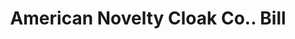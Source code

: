 ---
doi: 10.7916/D8GB3G33
date_other: '1890'
date_other_textual: 1890-1899
form: printed ephemera
genre:
- Invoices
name:
- American Novelty Cloak Co.
object_in_context_url: https://biggert.cul.columbia.edu/items/view/ave_biggert_00944
subject_hierarchical_geographic:
- New York, New York, United States
subject_name:
- American Novelty Cloak Co.
title: American Novelty Cloak Co.. Bill
sort_title: American Novelty Cloak Co.. Bill
call_number: ave_biggert_00944
coordinates:
- 40.71277777777778,-74.00583333333333
pid: ave_biggert_00944
identifiers: ave_biggert_00944
thumbnail: false
permalink: /biggert/ave_biggert_00944/
layout: iiif-image-page
---
